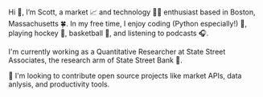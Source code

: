 Hi 👋, I’m Scott, a market 📈 and technology 👨‍💻 enthusiast based in Boston, Massachusetts 🍀. In my free time, I enjoy coding (Python especially!) 🐍, playing hockey 🏒, basketball 🏀, and listening to podcasts 🎧.

I'm currently working as a Quantitative Researcher at State Street Associates, the research arm of State Street Bank 🏦.

👀 I'm looking to contribute open source projects like market APIs, data anlysis, and productivity tools. 

<!---
Scarvy/Scarvy is a ✨ special ✨ repository because its `README.md` (this file) appears on your GitHub profile.
You can click the Preview link to take a look at your changes.
--->
